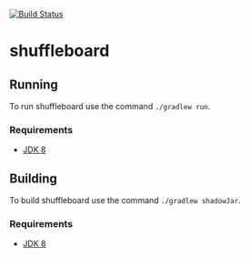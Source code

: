 [![Build Status](https://travis-ci.org/wpilibsuite/shuffleboard.svg?branch=master)](https://travis-ci.org/wpilibsuite/shuffleboard)

# shuffleboard

## Running

To run shuffleboard use the command `./gradlew run`.

### Requirements
- [JDK 8](http://www.oracle.com/technetwork/java/javase/downloads/index.html)

## Building

To build shuffleboard use the command `./gradlew shadowJar`.

### Requirements
- [JDK 8](http://www.oracle.com/technetwork/java/javase/downloads/index.html)
